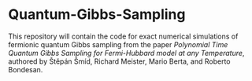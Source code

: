 # Quantum-Gibbs-Sampling
This repository will contain the code for exact numerical simulations of fermionic quantum Gibbs sampling from the paper *Polynomial Time Quantum Gibbs Sampling for Fermi-Hubbard model at any Temperature*, authored by Štěpán Šmíd, Richard Meister, Mario Berta, and Roberto Bondesan.
